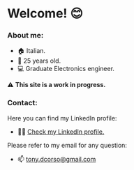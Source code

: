 # Welcome! 😊
### About me:
  - 🏠 Italian.
  - 🎂 25 years old.
  - 💻 Graduate Electronics engineer.

⚠️ **This site is a work in progress.**

### Contact:
Here you can find my LinkedIn profile:
  - 👨‍💼 [Check my LinkedIn profile.](https://www.linkedin.com/in/tonydecorso)
  
Please refer to my email for any question: 
  - 📫 tony.dcorso@gmail.com
